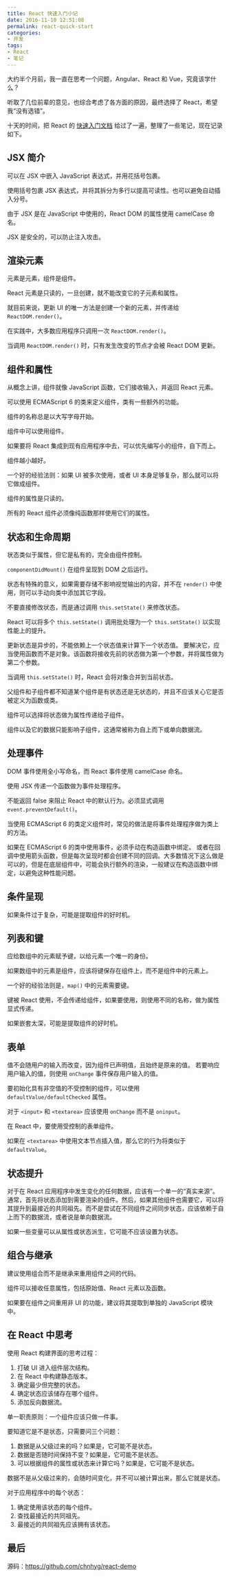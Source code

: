 ```yaml
---
title: React 快速入门小记
date: 2016-11-10 12:51:08
permalink: react-quick-start
categories:
- 开发
tags:
- React
- 笔记
---
```


大约半个月前，我一直在思考一个问题，Angular、React 和 Vue，究竟该学什么？

听取了几位前辈的意见，也综合考虑了各方面的原因，最终选择了 React，希望我“没有选错”。

十天的时间，把 React 的 [快速入门文档](https://facebook.github.io/react/docs/hello-world.html) 给过了一遍，整理了一些笔记，现在记录如下。

<!-- more -->

## JSX 简介

可以在 JSX 中嵌入 JavaScript 表达式，并用花括号包裹。

使用括号包裹 JSX 表达式，并将其拆分为多行以提高可读性。也可以避免自动插入分号。

由于 JSX 是在 JavaScript 中使用的，React DOM 的属性使用 camelCase 命名。

JSX 是安全的，可以防止注入攻击。

## 渲染元素

元素是元素，组件是组件。

React 元素是只读的，一旦创建，就不能改变它的子元素和属性。

就目前来说，更新 UI 的唯一方法是创建一个新的元素，并传递给 `ReactDOM.render()`。

在实践中，大多数应用程序只调用一次 `ReactDOM.render()`。

当调用 `ReactDOM.render()` 时，只有发生改变的节点才会被 React DOM 更新。

## 组件和属性

从概念上讲，组件就像 JavaScript 函数，它们接收输入，并返回 React 元素。

可以使用 ECMAScript 6 的类来定义组件，类有一些额外的功能。

组件的名称总是以大写字母开始。

组件中可以使用组件。

如果要将 React 集成到现有应用程序中去，可以优先编写小的组件，自下而上。

组件越小越好。

一个好的经验法则：如果 UI 被多次使用，或者 UI 本身足够复杂，那么就可以将它做成组件。

组件的属性是只读的。

所有的 React 组件必须像纯函数那样使用它们的属性。

## 状态和生命周期

状态类似于属性，但它是私有的，完全由组件控制。

`componentDidMount()` 在组件呈现到 DOM 之后运行。

状态有特殊的意义，如果需要存储不影响视觉输出的内容，并不在 `render()` 中使用，则可以手动向类中添加其它字段。

不要直接修改状态，而是通过调用 `this.setState()` 来修改状态。

React 可以将多个 `this.setState()` 调用批处理为一个 `this.setState()` 以实现性能上的提升。

更新状态是异步的，不能依赖上一个状态值来计算下一个状态值。
要解决它，应当使用函数而不是对象。该函数将接收先前的状态做为第一个参数，并将属性做为第二个参数。

当调用 `this.setState()` 时，React 会将对象合并到当前状态。

父组件和子组件都不知道某个组件是有状态还是无状态的，并且不应该关心它是否被定义为函数或类。

组件可以选择将状态做为属性传递给子组件。

组件以及它的数据只能影响子组件，这通常被称为自上而下或单向数据流。

## 处理事件

DOM 事件使用全小写命名，而 React 事件使用 camelCase 命名。

使用 JSX 传递一个函数做为事件处理程序。

不能返回 false 来阻止 React 中的默认行为。必须显式调用 `event.preventDefault()`。

当使用 ECMAScript 6 的类定义组件时，常见的做法是将事件处理程序做为类上的方法。

如果在 ECMAScript 6 的类中使用事件，必须手动在构造函数中绑定。
或者在回调中使用箭头函数，但是每次呈现时都会创建不同的回调。大多数情况下这么做是可以的，但是在底层组件中，可能会执行额外的渲染，一般建议在构造函数中绑定，以避免这种性能问题。

## 条件呈现

如果条件过于复杂，可能是提取组件的好时机。

## 列表和键

应给数组中的元素赋予键，以给元素一个唯一的身份。

如果数组中的元素是组件，应该将键保存在组件上，而不是组件中的元素上。

一个好的经验法则是，`map()` 中的元素需要键。

键被 React 使用，不会传递给组件，如果要使用，则使用不同的名称，做为属性显式传递。

如果嵌套太深，可能是提取组件的好时机。

## 表单

值不会随用户的输入而改变，因为组件已声明值，且始终是原来的值。
若要响应用户输入的值，则使用 `onChange` 事件保存用户输入的值。

要初始化具有非空值的不受控制的组件，可以使用 `defaultValue/defaultChecked` 属性。

对于 `<input>` 和 `<textarea>` 应该使用 `onChange` 而不是 `oninput`。

在 React 中，要使用受控制的表单组件。

如果在 `<textarea>` 中使用文本节点插入值，那么它的行为将类似于 `defaultValue`。

## 状态提升

对于在 React 应用程序中发生变化的任何数据，应该有一个单一的“真实来源”。通常，首先将状态添加到需要渲染的组件。然后，如果其他组件也需要它，可以将其提升到最接近的共同祖先。而不是尝试在不同组件之间同步状态，应该依赖于自上而下的数据流，或者说是单向数据流。

如果一些变量可以从属性或状态派生，它可能不应该设置为状态。

## 组合与继承

建议使用组合而不是继承来重用组件之间的代码。

组件可以接收任意属性，包括原始值、React 元素以及函数。

如果要在组件之间重用非 UI 的功能，建议将其提取到单独的 JavaScript 模块中。

## 在 React 中思考

使用 React 构建界面的思考过程：

1. 打破 UI 进入组件层次结构。
2. 在 React 中构建静态版本。
3. 确定最少但完整的状态。
4. 确定状态应该储存在哪个组件。
5. 添加反向数据流。

单一职责原则：一个组件应该只做一件事。

要知道它是不是状态，只需要问三个问题：

1. 数据是从父级过来的吗？如果是，它可能不是状态。
2. 数据是否随时间保持不变？如果是，它可能不是状态。
3. 可以根据组件的属性或状态来计算它吗？如果是，它可能不是状态。

数据不是从父级过来的，会随时间变化，并不可以被计算出来，那么它就是状态。

对于应用程序中的每个状态：

1. 确定使用该状态的每个组件。
2. 查找最接近的共同祖先。
3. 最接近的共同祖先应该拥有该状态。

## 最后

源码：https://github.com/chnhyg/react-demo
